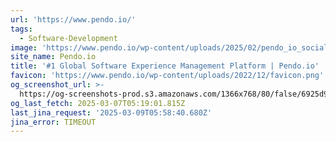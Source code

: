 ```yaml
---
url: 'https://www.pendo.io/'
tags:
  - Software-Development
image: 'https://www.pendo.io/wp-content/uploads/2025/02/pendo_io_social_card.png'
site_name: Pendo.io
title: '#1 Global Software Experience Management Platform | Pendo.io'
favicon: 'https://www.pendo.io/wp-content/uploads/2022/12/favicon.png'
og_screenshot_url: >-
  https://og-screenshots-prod.s3.amazonaws.com/1366x768/80/false/6925d993248807603dc2ccddf9c93a4b941881ce6f4ded7dc4bdf6cbd477bb1c.jpeg
og_last_fetch: 2025-03-07T05:19:01.815Z
last_jina_request: '2025-03-09T05:58:40.680Z'
jina_error: TIMEOUT
---
```


